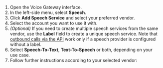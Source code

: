 1. Open the Voice Gateway interface.
2. In the left-side menu, select **Speech**.
3. Click **Add Speech Service** and select your preferred vendor.
4. Select the account you want to use it with. 
5. _(Optional)_ If you need to create multiple speech services from the same vendor, use the **Label** field to create a unique speech service. Note that [outbound calls via the API](../creating-outbound-calls.md#create-an-outbound-call-via-api-request) work only if a speech provider is configured without a label.
6. Select **Speech-To-Text**, **Text-To-Speech** or both, depending on your use case.
7. Follow further instructions according to your selected vendor: